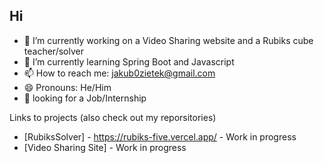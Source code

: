 ## Hi


- 🔭 I’m currently working on a Video Sharing website and a Rubiks cube teacher/solver
- 🌱 I’m currently learning Spring Boot and Javascript
- 📫 How to reach me: jakub0zietek@gmail.com
- 😄 Pronouns: He/Him
- 💼 looking for a Job/Internship


Links to projects (also check out my reporsitories)

- [RubiksSolver] - https://rubiks-five.vercel.app/ - Work in progress
- [Video Sharing Site] - Work in progress

